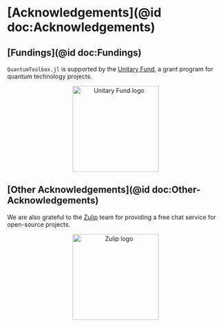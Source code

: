 # [Acknowledgements](@id doc:Acknowledgements)

## [Fundings](@id doc:Fundings)

`QuantumToolbox.jl` is supported by the [Unitary Fund](https://unitary.fund), a grant program for quantum technology projects.

<div align="center">
  <a href="https://unitary.fund">
    <img src="https://raw.githubusercontent.com/unitaryfund/unitary.fund/refs/heads/main/src/assets/svg/logo.svg" alt="Unitary Fund logo" width="200">
  </a>
</div>

## [Other Acknowledgements](@id doc:Other-Acknowledgements)

We are also grateful to the [Zulip](https://zulip.com) team for providing a free chat service for open-source projects.

<div align="center">
  <a href="https://zulip.com">
    <img src="https://zulip.com/static/images/logo/zulip-org-logo.svg" alt="Zulip logo" width="200">
  </a>
</div>
